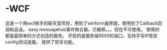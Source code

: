 # -WCF
这是一个用wcf练手的聊天室项目，用到了winform画界面，使用到了Callback回调和会话。
easy.messagehub事件聚合器，已搬移。。。现在不可使用。
使用的都是最简单的方式创造的服务。
开启的是服务端5000的端口，支持手写IP改变config测试连接。
提供了禁言功能。
